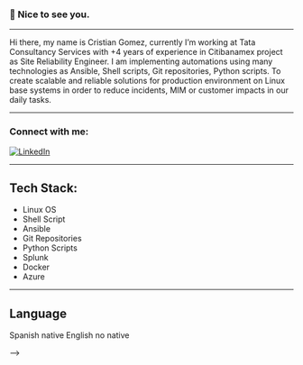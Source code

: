 ### :wave: Nice to see you.
----
<p class="text-justify">
Hi there, my name is Cristian Gomez, currently I’m working at Tata Consultancy Services with +4 years of experience in Citibanamex project as Site Reliability Engineer. I am implementing automations using many technologies as Ansible, Shell scripts, Git repositories, Python scripts. To create scalable and reliable solutions for production environment on Linux base systems in order to reduce incidents, MIM or customer impacts in our daily tasks.</p>

----

<h3 align="left">Connect with me:</h3>

[![LinkedIn](https://img.shields.io/badge/LinkedIn-%230077B5.svg?logo=linkedin&logoColor=white)](https://linkedin.com/in/agcristian) 

----
## Tech Stack:

- Linux OS
- Shell Script
- Ansible
- Git Repositories
- Python Scripts
- Splunk
- Docker
- Azure

----

## Language

Spanish native
English no native

-->
